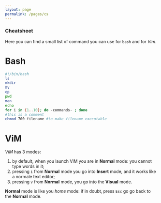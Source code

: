 ```yaml
---
layout: page
permalink: /pages/cs
---
```


### Cheatsheet
Here you can find a small list of command you can use for `bash` and for _Vim_.


# Bash

```bash
#!/bin/bash
ls
mkdir
mv
cp
pwd
man
echo
for i in {1..10}; do -commands- ; done
#this is a comment
chmod 700 filename #to make filename executable
```

# ViM
_ViM_ has 3 modes:
1. by default, when you launch ViM you are in **Normal** mode: you cannot type
words in it;
2. pressing `i` from **Normal** mode you go into **Insert** mode, and it works like a normale text editor;
3. pressing `v` from **Normal** mode, you go into the **Visual** mode.

**Normal** mode is like you _home_ mode: if in doubt, press `Esc` go go back
to the **Normal** mode.
